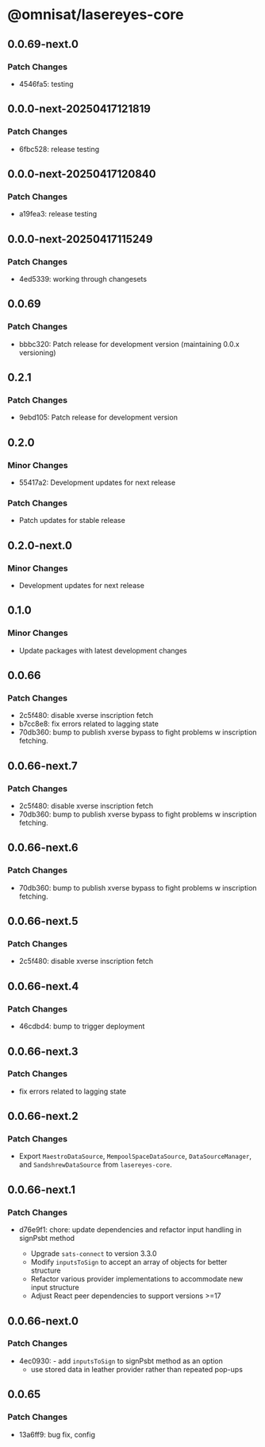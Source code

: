 # @omnisat/lasereyes-core

## 0.0.69-next.0

### Patch Changes

- 4546fa5: testing

## 0.0.0-next-20250417121819

### Patch Changes

- 6fbc528: release testing

## 0.0.0-next-20250417120840

### Patch Changes

- a19fea3: release testing

## 0.0.0-next-20250417115249

### Patch Changes

- 4ed5339: working through changesets

## 0.0.69

### Patch Changes

- bbbc320: Patch release for development version (maintaining 0.0.x versioning)

## 0.2.1

### Patch Changes

- 9ebd105: Patch release for development version

## 0.2.0

### Minor Changes

- 55417a2: Development updates for next release

### Patch Changes

- Patch updates for stable release

## 0.2.0-next.0

### Minor Changes

- Development updates for next release

## 0.1.0

### Minor Changes

- Update packages with latest development changes

## 0.0.66

### Patch Changes

- 2c5f480: disable xverse inscription fetch
- b7cc8e8: fix errors related to lagging state
- 70db360: bump to publish xverse bypass to fight problems w inscription fetching.

## 0.0.66-next.7

### Patch Changes

- 2c5f480: disable xverse inscription fetch
- 70db360: bump to publish xverse bypass to fight problems w inscription fetching.

## 0.0.66-next.6

### Patch Changes

- 70db360: bump to publish xverse bypass to fight problems w inscription fetching.

## 0.0.66-next.5

### Patch Changes

- 2c5f480: disable xverse inscription fetch

## 0.0.66-next.4

### Patch Changes

- 46cdbd4: bump to trigger deployment

## 0.0.66-next.3

### Patch Changes

- fix errors related to lagging state

## 0.0.66-next.2

### Patch Changes

- Export `MaestroDataSource`, `MempoolSpaceDataSource`, `DataSourceManager`, and `SandshrewDataSource` from `lasereyes-core`.

## 0.0.66-next.1

### Patch Changes

- d76e9f1: chore: update dependencies and refactor input handling in signPsbt method

  - Upgrade `sats-connect` to version 3.3.0
  - Modify `inputsToSign` to accept an array of objects for better structure
  - Refactor various provider implementations to accommodate new input structure
  - Adjust React peer dependencies to support versions >=17

## 0.0.66-next.0

### Patch Changes

- 4ec0930: - add `inputsToSign` to signPsbt method as an option
  - use stored data in leather provider rather than repeated pop-ups

## 0.0.65

### Patch Changes

- 13a6ff9: bug fix, config
